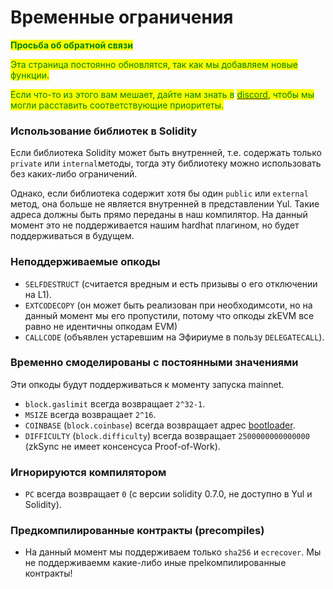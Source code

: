 # Временные ограничения

<mark style="color:green;">**Просьба об обратной связи**</mark>

<mark style="color:green;">Эта страница постоянно обновлятся, так как мы добавляем новые функции.</mark>

<mark style="color:green;">Если что-то из этого вам мешает, дайте нам знать в</mark> [<mark style="color:green;">discord</mark>](https://discord.gg/px2aR7w)<mark style="color:green;">, чтобы мы могли расставить соответствующие приоритеты.</mark>

### Использование библиотек в Solidity <a href="#using-libraries-in-solidity" id="using-libraries-in-solidity"></a>

Если библиотека Solidity может быть внутренней, т.е. содержать только `private` или `internal`методы, тогда эту библиотеку можно использовать без каких-либо ограничений.

Однако, если библиотека содержит хотя бы один `public` или `external` метод, она больше не является внутренней в представлении Yul. Такие адреса должны быть прямо переданы в наш компилятор. На данный момент это не поддерживается нашим hardhat плагином, но будет поддерживаться в будущем.

### Неподдерживаемые опкоды <a href="#unsupported-opcodes" id="unsupported-opcodes"></a>

* `SELFDESTRUCT` (считается вредным и есть призывы о его отключении на L1).
* `EXTCODECOPY` (он может быть реализован при необходимсоти, но на данный момент мы его пропустили, потому что опкоды zkEVM все равно не идентичны опкодам EVM)
* `CALLCODE` (объявлен устаревшим на Эфириуме в пользу `DELEGATECALL`).

### Временно смоделированы с постоянными значениями <a href="#temporarily-simulated-by-constant-values" id="temporarily-simulated-by-constant-values"></a>

Эти опкоды будут поддерживаться к моменту запуска mainnet.

* `block.gaslimit` всегда возвращает `2^32-1`.
* `MSIZE` всегда возвращает `2^16`.
* `COINBASE` (`block.coinbase`) всегда возвращает адрес [bootloader](ponimanie-sistemnykh-kontraktov.md#bootloader).
* `DIFFICULTY` (`block.difficulty`) всегда возвращает `2500000000000000` (zkSync не имеет консенсуса Proof-of-Work).

### Игнорируются компилятором <a href="#ignored-by-the-compiler" id="ignored-by-the-compiler"></a>

* `PC` всегда возвращает `0` (с версии solidity 0.7.0, не доступно в Yul и Solidity).

### Предкомпилированные контракты (precompiles) <a href="#precompiles" id="precompiles"></a>

* На данный момент мы поддерживаем только `sha256` и `ecrecover`. Мы не поддерживаемм какие-либо иные преlкомпилированные контракты!
